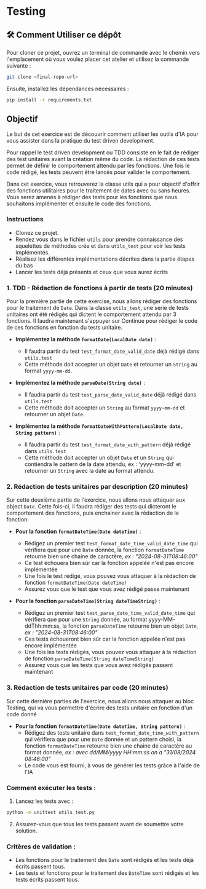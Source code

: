 # Testing

## 🛠️ Comment Utiliser ce dépôt

Pour cloner ce projet, ouvrez un terminal de commande avec le chemin vers l'emplacement où vous voulez placer cet atelier et utilisez la commande suivante :

```bash
git clone <final-repo-url>
```

Ensuite, installez les dépendances nécessaires :

```bash
pip install -r requirements.txt
```

## Objectif
Le but de cet exercice est de découvrir comment utiliser les outils d'IA pour vous assister dans la pratique du test driven development.

Pour rappel le test driven development ou TDD consiste en le fait de rédiger des test unitaires avant la création même du code. La rédaction de ces tests permet de définir le comportement attendu par les fonctions. Une fois le code rédigé, les tests peuvent être lancés pour valider le comportement.

Dans cet exercice, vous retrouverez la classe utils qui a pour objectif d'offrir des fonctions utilitaires pour le traitement de dates avec ou sans heures. Vous serez amenés à rédiger des tests pour les fonctions que nous souhaitons implémenter et ensuite le code des fonctions.

### Instructions

- Clonez ce projet.
- Rendez vous dans le fichier `utils` pour prendre connaissance des squelettes de méthodes crée et dans `utils_test` pour voir les tests implémentés.
- Réalisez les différentes implémentations décrites dans la partie étapes du bas
- Lancer les tests déjà présents et ceux que vous aurez écrits

### 1. TDD - Rédaction de fonctions à partir de tests (20 minutes)
Pour la première partie de cette exercise, nous allons rédiger des fonctions pour le traitement de `Date`. Dans la classe `utils_test`, une serie de tests unitaires ont été rédigés qui dictent le comportement attendu par 3 fonctions. Il faudra maintenant s'appuyer sur Continue pour rédiger le code de ces fonctions en fonction du tests unitaire.

- **Implémentez la méthode `formatDate(LocalDate date)`** :
   - Il faudra partir du test `test_format_date_valid_date` déjà rédigé dans `utils.test`
   - Cette méthode doit accepter un objet `Date` et retourner un `String` au format `yyyy-mm-dd`.

- **Implémentez la méthode `parseDate(String date)`** :
   - Il faudra partir du test `test_parse_date_valid_date` déjà rédigé dans `utils.test`
   - Cette méthode doit accepter un `String` au format `yyyy-mm-dd` et retourner un objet `Date`.

- **Implémentez la méthode `formatDateWithPattern(LocalDate date, String pattern)`** :
   - Il faudra partir du test `test_format_date_with_pattern` déjà rédigé dans `utils.test`
   - Cette méthode doit accepter un objet `Date` et un `String` qui contiendra le pattern de la date attendu, ex : 'yyyy-mm-dd' et retourner un `String` avec la date au format attendu.


### 2. Rédaction de tests unitaires par description (20 minutes)
Sur cette deuxième partie de l'exercice, nous allons nous attaquer aux object `Date`. Cette fois-ci, il faudra rédiger des tests qui dicteront le comportement des fonctions, puis enchainer avec la rédaction de la fonction.
- **Pour la fonction `formatDateTime(Date dateTime)`** :
   - Rédigez un premier test `test_format_date_time_valid_date_time` qui vérifiera que pour une `Date` donnée, la fonction `formatDateTime` retourne bien une chaine de caractère, _ex : "2024-08-31T08:46:00"_
   - Ce test échouera bien sûr car la fonction appelée n'est pas encore implémentée
   - Une fois le test rédigé, vous pouvez vous attaquer à la rédaction de fonction `formatDateTime(Date dateTime)`
   - Assurez vous que le test que vous avez rédigé passe maintenant

- **Pour la fonction `parseDateTime(String dateTimeString)`** :
   - Rédigez un premier test `test_parse_date_time_valid_date_time` qui vérifiera que pour une `String` donnée, au format yyyy-MM-ddThh:mm:ss,  la fonction `parseDateTime` retourne bien un objet `Date`, _ex : "2024-08-31T08:46:00"_
   - Ces tests échoueront bien sûr car la fonction appelée n'est pas encore implémentée
   - Une fois les tests rédigés, vous pouvez vous attaquer à la rédaction de fonction `parseDateTime(String dateTimeString)`
   - Assurez vous que les tests que vous avez rédigés passent maintenant

### 3. Rédaction de tests unitaires par code (20 minutes)
Sur cette dernière parties de l'exercice, nous allons nous attaquer au bloc Testing, qui va vous permettre d'écrire des tests unitaire en fonction d'un code donné
- **Pour la fonction `formatDateTime(Date dateTime, String pattern)`** :
   - Rédigez des tests unitaire dans `test_format_date_time_with_pattern` qui vérifiera que pour une `Date` donnée et un pattern choisi, la fonction `formatDateTime` retourne bien une chaine de caractère au format donnée, _ex : avec dd/MM/yyyy HH:mm:ss on a "31/08/2024 08:46:00"_
   - Le code vous est fourni, à vous de générer les tests grâce à l'aide de l'IA
   


### Comment exécuter les tests :

1. Lancez les tests avec :

```bash
python -m unittest utils_test.py
```

2. Assurez-vous que tous les tests passent avant de soumettre votre solution.

### Critères de validation :

- Les fonctions pour le traitement des `Date` sont rédigés et les tests déjà écrits passent tous.
- Les tests et fonctions pour le traitement des `DateTime` sont rédigés et les tests écrits passent tous.
